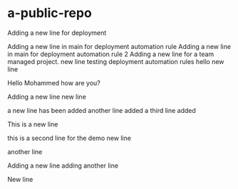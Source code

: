 # a-public-repo

Adding a new line for deployment

Adding a new line in main for deployment automation rule
Adding a new line in main for deployment automation rule 2
Adding a new line for a team managed project.
new line testing deployment automation rules
hello new line

Hello Mohammed
how are you?

Adding a new line
new line

a new line has been added
another line added
a third line added

This is a new line

this is a second line for the demo
new line

another line

Adding a new line
 adding another line


 New line
 
